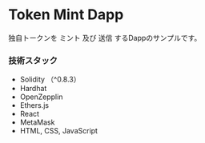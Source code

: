 # Token Mint Dapp
独自トークンを ミント 及び 送信 するDappのサンプルです。

### 技術スタック
- Solidity （^0.8.3）
- Hardhat
- OpenZepplin
- Ethers.js
- React
- MetaMask
- HTML, CSS, JavaScript
